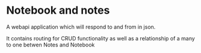 # Notebook and notes

A webapi application which will respond to and from in json. 

It contains routing for CRUD functionality as well as a relationship of 
a many to one betwen Notes and Notebook
